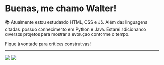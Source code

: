 <h1>Buenas, me chamo Walter!</h1>

📚 Atualmente estou estudando HTML, CSS e JS. Além das linguagens citadas, possuo conhecimento em Python e Java. Estarei adicionando diversos projetos para mostrar a evolução conforme o tempo.

Fique à vontade para críticas construtivas!

<hr>

<div> 
  <a href="https://www.instagram.com/walterturcatti/" target="_blank"><img src="https://img.shields.io/badge/-Instagram-%23E4405F?style=for-the-badge&logo=instagram&logoColor=white" target="_blank"></a>
  <a href = "mailto:walterturcatti@hotmail.com"><img src="https://img.shields.io/badge/-Gmail-%23333?style=for-the-badge&logo=gmail&logoColor=white" target="_blank"></a>
</div>
